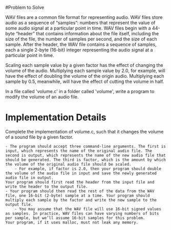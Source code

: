 #Problem to Solve

WAV files are a common file format for representing audio. WAV files store audio as a sequence of “samples”: numbers that represent the value of some audio signal at a particular point in time. WAV files begin with a 44-byte “header” that contains information about the file itself, including the size of the file, the number of samples per second, and the size of each sample. After the header, the WAV file contains a sequence of samples, each a single 2-byte (16-bit) integer representing the audio signal at a particular point in time.

Scaling each sample value by a given factor has the effect of changing the volume of the audio. Multiplying each sample value by 2.0, for example, will have the effect of doubling the volume of the origin audio. Multiplying each sample by 0.5, meanwhile, will have the effect of cutting the volume in half.

In a file called 'volume.c' in a folder called 'volume', write a program to modify the volume of an audio file.


# Implementation Details

Complete the implementation of volume.c, such that it changes the volume of a sound file by a given factor.

    - The program should accept three command-line arguments. The first is input, which represents the name of the original audio file. The second is output, which represents the name of the new audio file that should be generated. The third is factor, which is the amount by which the volume of the original audio file should be scaled.
        - For example, if factor is 2.0, then your program should double the volume of the audio file in input and save the newly generated audio file in output.
    Your program should first read the header from the input file and write the header to the output file.
    - Your program should then read the rest of the data from the WAV file, one 16-bit (2-byte) sample at a time. Your program should multiply each sample by the factor and write the new sample to the output file.
        - You may assume that the WAV file will use 16-bit signed values as samples. In practice, WAV files can have varying numbers of bits per sample, but we’ll assume 16-bit samples for this problem.
    Your program, if it uses malloc, must not leak any memory.


